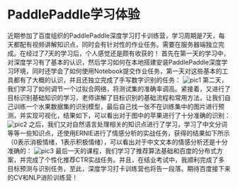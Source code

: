 # PaddlePaddle学习体验
近期参加了百度组织的PaddlePaddle深度学习打卡训练营，学习周期是7天，每天都配有视频讲解知识点，同时会有针对性的作业任务。需要在服务器端独立完成。在经过了7天的学习后，个人感觉还是颇有收获的！
首先在第一天的学习中，对深度学习有了基本的认识，然后学习如何在本地搭建安装PaddlePaddle深度学习环境，同时还学会了如何使用Notebook提交作业任务，第一天对这些基本的工具都有了大概的认识，并且还独立完成了手写数字识别的任务：
![pic1](https://tva1.sinaimg.cn/large/00831rSTgy1gcnofqub7jj30o00c30wl.jpg)
第二天，我们学习了如何调节一个过拟合网络，将测试集的准确率调高。紧接着，又进行了目标识别基础知识的学习，老师讲解了目标识别的基础流程和常用方法，让我们自己训练一个水果数据集的识别模型，最后自己找一张不在训练集中的图片进行预测，并实现可视化，结果如下，可以看出对于图中的苹果进行了十分准确的识别：
![pic2](https://tva1.sinaimg.cn/large/00831rSTgy1gcnogbp4etj30ku0fkdvw.jpg)
之后，我们又对自然语言处理相关的知识点进行了学习，学习了中文分词等等一些知识点，还使用ERNIE进行了情感分析的实战任务，获得的结果如下所示（0表示消极情绪，1表示积极情绪），可以看出对于中文文本的情感分析还是十分准确的：
![pic3](https://tva1.sinaimg.cn/large/00831rSTgy1gcnogojujlj30o0053404.jpg)
最后一天的课程，我们学习了推荐算法基础和百度的分布式方案，并完成了个性化推荐CTR实战任务。并且，在结业考试中，我顺利完成了多目标预测与识别任务，至此，深度学习打卡训练营也将告一段落。期待百度接下来的CV和NLP进阶训练营！
